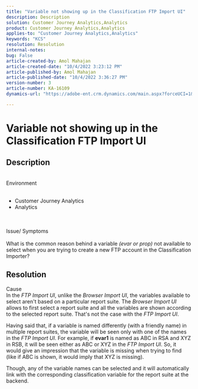 ```yaml
---
title: "Variable not showing up in the Classification FTP Import UI"
description: Description
solution: Customer Journey Analytics,Analytics
product: Customer Journey Analytics,Analytics
applies-to: "Customer Journey Analytics,Analytics"
keywords: "KCS"
resolution: Resolution
internal-notes: 
bug: False
article-created-by: Amol Mahajan
article-created-date: "10/4/2022 3:23:12 PM"
article-published-by: Amol Mahajan
article-published-date: "10/4/2022 3:36:27 PM"
version-number: 3
article-number: KA-16109
dynamics-url: "https://adobe-ent.crm.dynamics.com/main.aspx?forceUCI=1&pagetype=entityrecord&etn=knowledgearticle&id=4138c374-f843-ed11-bba2-002248086a73"

---
```

# Variable not showing up in the Classification FTP Import UI

## Description

<br>Environment<br><br>
- Customer Journey Analytics
- Analytics

<br><br>Issue/ Symptoms<br><br>
What is the common reason behind a variable *(evar or prop)* not available to select when you are trying to create a new FTP account in the Classification Importer?


## Resolution

Cause<br>
In the *FTP Import UI*, unlike the *Browser Import UI*, the variables available to select aren't based on a particular report suite. The *Browser Import UI* allows to first select a report suite and all the variables are shown according to the selected report suite. That's not the case with the *FTP Import UI*.

Having said that, if a variable is named differently (with a friendly name) in multiple report suites, the variable will be seen only with one of the names in the *FTP Import UI*. For example, if <b>evar1</b> is named as ABC in RSA and XYZ in RSB, it will be seen either as ABC or XYZ in the *FTP Import UI*. So, it would give an impression that the variable is missing when trying to find (like if ABC is shown, it would imply that XYZ is missing).

Though, any of the variable names can be selected and it will automatically link with the corresponding classification variable for the report suite at the backend.


